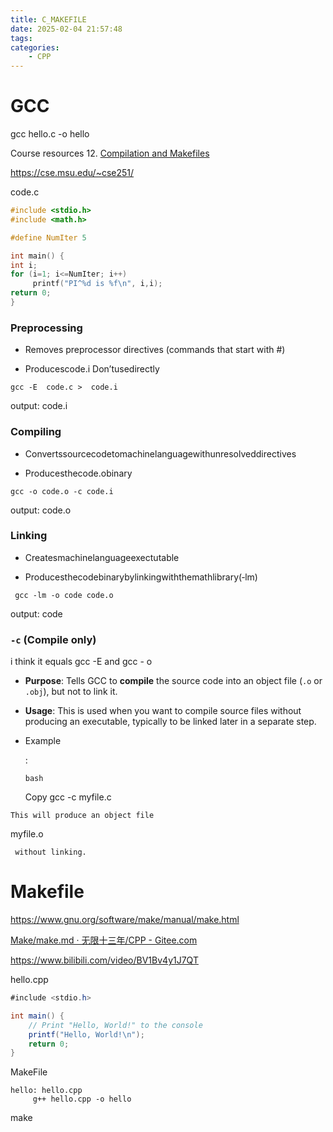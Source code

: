 ```yaml
---
title: C_MAKEFILE
date: 2025-02-04 21:57:48
tags:
categories:
    - CPP
---
```


# GCC



gcc hello.c -o hello



Course resources 12. [Compilation and Makefiles](https://cse.msu.edu/~cse251/lecture12.pdf)

https://cse.msu.edu/~cse251/

code.c

```c
#include <stdio.h> 
#include <math.h>

#define NumIter 5

int main() {
int i;
for (i=1; i<=NumIter; i++)
     printf("PI^%d is %f\n", i,i);
return 0;
}
```

### Preprocessing

* Removes preprocessor directives (commands that start with #)

* Producescode.i Don’tusedirectly

```
gcc -E  code.c >  code.i
```

output:   code.i

### Compiling

* Convertssourcecodetomachinelanguagewithunresolveddirectives 

* Producesthecode.obinary

```
gcc -o code.o -c code.i
```

output: code.o

### Linking

* Createsmachinelanguageexectutable

* Producesthecodebinarybylinkingwiththemathlibrary(‐lm)

```
 gcc -lm -o code code.o
```

output: code

### `-c` (Compile only)

  i think it equals gcc -E and gcc - o

- **Purpose**: Tells GCC to **compile** the source code into an object file (`.o` or `.obj`), but not to link it.

- **Usage**: This is used when you want to compile source files without producing an executable, typically to be linked later in a separate step.

- Example
  
  :
  
  ```
  bash
  ```
  
  Copy
  gcc -c myfile.c

```
This will produce an object file 
```

  myfile.o

```
 without linking.
```

# Makefile

https://www.gnu.org/software/make/manual/make.html

[Make/make.md · 无限十三年/CPP - Gitee.com](https://gitee.com/unlimited13/cpp/blob/master/Make/make.md)

https://www.bilibili.com/video/BV1Bv4y1J7QT

hello.cpp

```java
#include <stdio.h>

int main() {
    // Print "Hello, World!" to the console
    printf("Hello, World!\n");
    return 0;
}
```

MakeFile

```
hello: hello.cpp
     g++ hello.cpp -o hello  
```

make

